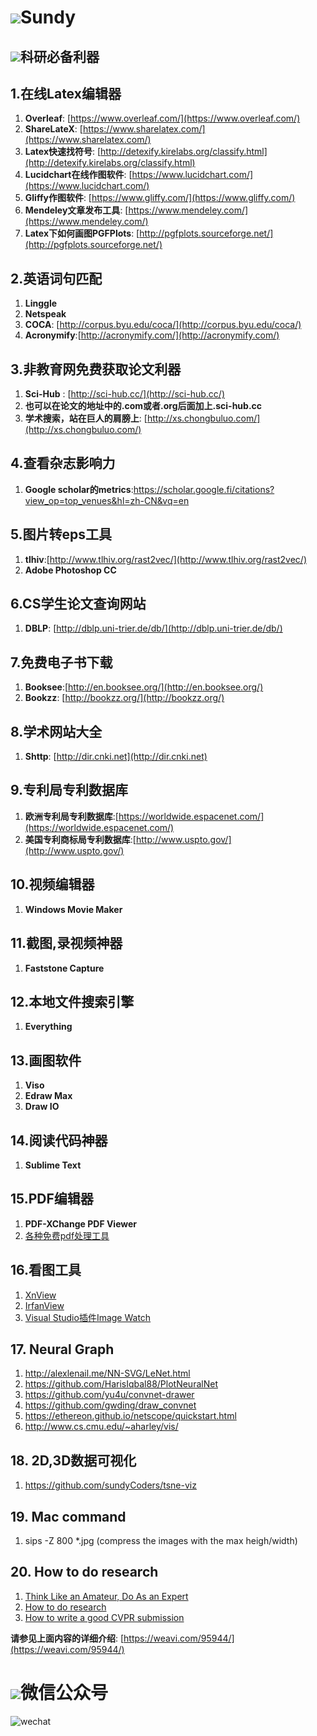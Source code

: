 # ![](http://i.imgur.com/S7xBFja.png)Sundy #
## ![](http://i.imgur.com/S7xBFja.png)科研必备利器 #
## 1.在线Latex编辑器 ##
1. **Overleaf**:   [https://www.overleaf.com/](https://www.overleaf.com/)
2. **ShareLateX**: [https://www.sharelatex.com/](https://www.sharelatex.com/)
3. **Latex快速找符号**: [http://detexify.kirelabs.org/classify.html](http://detexify.kirelabs.org/classify.html)
4. **Lucidchart在线作图软件**: [https://www.lucidchart.com/](https://www.lucidchart.com/)
5. **Gliffy作图软件**:  [https://www.gliffy.com/](https://www.gliffy.com/)
6. **Mendeley文章发布工具**: [https://www.mendeley.com/](https://www.mendeley.com/)
7. **Latex下如何画图PGFPlots**: [http://pgfplots.sourceforge.net/](http://pgfplots.sourceforge.net/)

## 2.英语词句匹配 ##
1. **Linggle**
2. **Netspeak**
3. **COCA**:       [http://corpus.byu.edu/coca/](http://corpus.byu.edu/coca/)
4. **Acronymify**:[http://acronymify.com/](http://acronymify.com/)

## 3.非教育网免费获取论文利器 ##
1. **Sci-Hub** : [http://sci-hub.cc/](http://sci-hub.cc/)
2. **也可以在论文的地址中的.com或者.org后面加上.sci-hub.cc**
3. **学术搜索，站在巨人的肩膀上**:  [http://xs.chongbuluo.com/](http://xs.chongbuluo.com/)

## 4.查看杂志影响力 ##
1. **Google scholar的metrics**:[https://scholar.google.fi/citations?view_op=top_venues&hl=zh-CN&vq=en   ](https://scholar.google.fi/citations?view_op=top_venues&hl=zh-CN&vq=en)

## 5.图片转eps工具 ##
1. **tlhiv**:[http://www.tlhiv.org/rast2vec/](http://www.tlhiv.org/rast2vec/)
2. **Adobe Photoshop CC**

## 6.CS学生论文查询网站 ##
1. **DBLP**: [http://dblp.uni-trier.de/db/](http://dblp.uni-trier.de/db/)

## 7.免费电子书下载 ##
1. **Booksee**:[http://en.booksee.org/](http://en.booksee.org/)
2. **Bookzz**: [http://bookzz.org/](http://bookzz.org/)

## 8.学术网站大全 ##
1. **Shttp**: [http://dir.cnki.net](http://dir.cnki.net)

## 9.专利局专利数据库 ##
1. **欧洲专利局专利数据库**:[https://worldwide.espacenet.com/](https://worldwide.espacenet.com/)
2. **美国专利商标局专利数据库**:[http://www.uspto.gov/](http://www.uspto.gov/)
   
## 10.视频编辑器 ##
1. **Windows Movie Maker**

## 11.截图,录视频神器 ##
1. **Faststone Capture**

## 12.本地文件搜索引擎 ##
1. **Everything**

## 13.画图软件 ##
1. **Viso**
2. **Edraw Max**
3. **Draw IO**

## 14.阅读代码神器 ##
1. **Sublime Text**

## 15.PDF编辑器 ##
1. **PDF-XChange PDF Viewer**
2. [各种免费pdf处理工具](http://www.pdfarea.com/download.htm)

## 16.看图工具
1. [XnView](http://www.xnview.com/en/xnview/#downloads)
2. [IrfanView](http://www.irfanview.com/)
3. [Visual Studio插件Image Watch](https://visualstudiogallery.msdn.microsoft.com/e682d542-7ef3-402c-b857-bbfba714f78d)

## 17. Neural Graph
1. http://alexlenail.me/NN-SVG/LeNet.html
2. https://github.com/HarisIqbal88/PlotNeuralNet
3. https://github.com/yu4u/convnet-drawer
4. https://github.com/gwding/draw_convnet
5. https://ethereon.github.io/netscope/quickstart.html
6. http://www.cs.cmu.edu/~aharley/vis/

## 18. 2D,3D数据可视化
1. https://github.com/sundyCoders/tsne-viz

## 19. Mac command
1. sips -Z 800 *.jpg (compress the images with the max heigh/width)

## 20. How to do research
1. [Think Like an Amateur, Do As an Expert](https://www.edge-ai-vision.com/2018/06/think-like-an-amateur-do-as-an-expert-lessons-from-a-career-in-computer-vision-a-keynote-presentation-from-dr-takeo-kanade/)
2. [How to do research](http://people.eecs.berkeley.edu/~yima/psfile/HowtodoResearch.ppt)
3. [How to write a good CVPR submission](https://billf.mit.edu/sites/default/files/documents/cvprPapers.pdf)

**请参见上面内容的详细介绍**: [https://weavi.com/95944/](https://weavi.com/95944/)
# ![](http://i.imgur.com/S7xBFja.png)微信公众号 #
![wechat](http://i.imgur.com/1TDj1p7.jpg)
